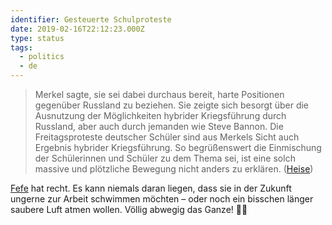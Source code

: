 ```yaml
---
identifier: Gesteuerte Schulproteste
date: 2019-02-16T22:12:23.000Z
type: status
tags:
  - politics
  - de
---
```

> Merkel sagte, sie sei dabei durchaus bereit, harte Positionen gegenüber Russland zu beziehen. Sie zeigte sich besorgt über die Ausnutzung der Möglichkeiten hybrider Kriegsführung durch Russland, aber auch durch jemanden wie Steve Bannon. Die Freitagsproteste deutscher Schüler sind aus Merkels Sicht auch Ergebnis hybrider Kriegsführung. So begrüßenswert die Einmischung der Schülerinnen und Schüler zu dem Thema sei, ist eine solch massive und plötzliche Bewegung nicht anders zu erklären. ([Heise](https://www.heise.de/newsticker/meldung/Merkel-auf-Muenchner-Sicherheitskonferenz-Auch-Sicherheit-ist-vernetzt-4311091.html))

[Fefe](http://blog.fefe.de/?ts=a296a17d) hat recht. Es kann niemals daran liegen, dass sie in der Zukunft ungerne zur Arbeit schwimmen möchten – oder noch ein bisschen länger saubere Luft atmen wollen. Völlig abwegig das Ganze! 🤦‍♂️